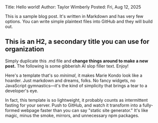 Title: Hello world!
Author: Taylor Wimberly
Posted: Fri, Aug 12, 2025

This is a sample blog post. It's written in Markdown and has very few options. You can write simple plaintext files into GitHub and they will build out.

## This is an H2, a secondary title you can use for organization

Simply duplicate this .md file and **change things around to make a new post.** The following is some gibberish AI slop filler text. Enjoy!

Here's a template that's so _minimal_, it makes Marie Kondo look like a hoarder. Just markdown and dreams, folks. No fancy widgets, no JavaScript gymnastics—it's the kind of simplicity that brings a tear to a developer's eye.

In fact, this template is so lightweight, it probably counts as intermittent fasting for your server. Push to GitHub, and watch it transform into a fully-formed webpage faster than you can say "static site generator." It's like magic, minus the smoke, mirrors, and unnecessary npm packages.
